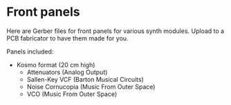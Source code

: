 # Front panels

Here are Gerber files for front panels for various synth modules. Upload to a PCB fabricator to have them made for you.

Panels included:

* Kosmo format (20 cm high)
    * Attenuators (Analog Output)
    * Sallen-Key VCF (Barton Musical Circuits)
    * Noise Cornucopia (Music From Outer Space)
    * VCO (Music From Outer Space)
  